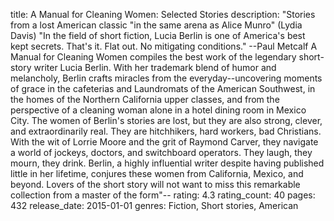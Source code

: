 title: A Manual for Cleaning Women: Selected Stories
description: "Stories from a lost American classic "in the same arena as Alice Munro" (Lydia Davis) "In the field of short fiction, Lucia Berlin is one of America's best kept secrets. That's it. Flat out. No mitigating conditions." --Paul Metcalf A Manual for Cleaning Women compiles the best work of the legendary short-story writer Lucia Berlin. With her trademark blend of humor and melancholy, Berlin crafts miracles from the everyday--uncovering moments of grace in the cafeterias and Laundromats of the American Southwest, in the homes of the Northern California upper classes, and from the perspective of a cleaning woman alone in a hotel dining room in Mexico City. The women of Berlin's stories are lost, but they are also strong, clever, and extraordinarily real. They are hitchhikers, hard workers, bad Christians. With the wit of Lorrie Moore and the grit of Raymond Carver, they navigate a world of jockeys, doctors, and switchboard operators. They laugh, they mourn, they drink. Berlin, a highly influential writer despite having published little in her lifetime, conjures these women from California, Mexico, and beyond. Lovers of the short story will not want to miss this remarkable collection from a master of the form"--
rating: 4.3
rating_count: 40
pages: 432
release_date: 2015-01-01
genres: Fiction, Short stories, American